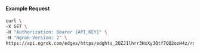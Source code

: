 <!-- Generated by nd gen api-examples. DO NOT EDIT. -->
#### Example Request
```bash
curl \
-X GET \
-H "Authorization: Bearer {API_KEY}" \
-H "Ngrok-Version: 2" \
https://api.ngrok.com/edges/https/edghts_2QZJ1lhrr3HxXyJQtf7QQ2ooH4z/routes/edghtsrt_2QZJ1fb3HLlaSqaC6dkLBVedKMW/webhook_verification
